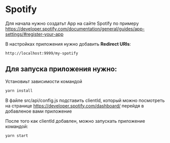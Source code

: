 # Spotify

Для начала нужно создатьт App на сайте Spotify по примеру https://developer.spotify.com/documentation/general/guides/app-settings/#register-your-app

В настройках приложения нужно добавить **Redirect URIs**:

```bash
http://localhost:9999/my-spotify
```

## Для запуска приложения нужно:
Установиьт зависимости командой
```bash
yarn install 
```

В файле src/api/config.js подставить clientId, который можно посмотреть на странице https://developer.spotify.com/dashboard/ перейдя в добавленое вами приложение

После того как clientId добавлен, можно запускать приложение командой:
 
```bash
yarn start 
```
 

